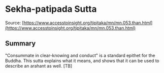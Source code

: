 # Sekha-patipada Sutta

Source: [https://www.accesstoinsight.org/tipitaka/mn/mn.053.than.html](https://www.accesstoinsight.org/tipitaka/mn/mn.053.than.html)

## Summary
"Consummate in clear-knowing and conduct" is a standard epithet for the Buddha. This sutta explains what it means, and shows that it can be used to describe an arahant as well. [TB]